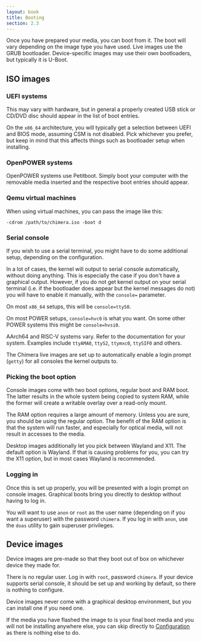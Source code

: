 ```yaml
---
layout: book
title: Booting
section: 2.3
---
```


Once you have prepared your media, you can boot from it. The boot
will vary depending on the image type you have used. Live images
use the GRUB bootloader. Device-specific images may use their own
bootloaders, but typically it is U-Boot.

## ISO images

### UEFI systems

This may vary with hardware, but in general a properly created
USB stick or CD/DVD disc should appear in the list of boot entries.

On the `x86_64` architecture, you will typically get a selection
between UEFI and BIOS mode, assuming CSM is not disabled. Pick
whichever you prefer, but keep in mind that this affects things
such as bootloader setup when installing.

### OpenPOWER systems

OpenPOWER systems use Petitboot. Simply boot your computer with
the removable media inserted and the respective boot entries should
appear.

### Qemu virtual machines

When using virtual machines, you can pass the image like this:

```
-cdrom /path/to/chimera.iso -boot d
```

### Serial console

If you wish to use a serial terminal, you might have to do some
additional setup, depending on the configuration.

In a lot of cases, the kernel will output to serial console
automatically, without doing anything. This is especially the
case if you don't have a graphical output. However, if you do
not get kernel output on your serial terminal (i.e. if the
bootloader does appear but the kernel messages do not) you
will have to enable it manually, with the `console=` parameter.

On most `x86_64` setups, this will be `console=ttyS0`.

On most POWER setups, `console=hvc0` is what you want. On some
other POWER systems this might be `console=hvsi0`.

AArch64 and RISC-V systems vary. Refer to the documentation for your
system. Examples include `ttyAMA0`, `ttyS2`, `ttymxc0`, `ttySIF0`
and others.

The Chimera live images are set up to automatically enable a
login prompt (`getty`) for all consoles the kernel outputs to.

### Picking the boot option

Console images come with two boot options, regular boot and RAM
boot. The latter results in the whole system being copied to system
RAM, while the former will create a writable overlay over a read-only
mount.

The RAM option requires a large amount of memory. Unless you are sure,
you should be using the regular option. The benefit of the RAM option
is that the system will run faster, and especially for optical media,
will not result in accesses to the media.

Desktop images additionally let you pick between Wayland and X11. The
default option is Wayland. If that is causing problems for you, you
can try the X11 option, but in most cases Wayland is recommended.

### Logging in

Once this is set up properly, you will be presented with a login
prompt on console images. Graphical boots bring you directly to
desktop without having to log in.

You will want to use `anon` or `root` as the user name (depending
on if you want a superuser) with the password `chimera`. If you
log in with `anon`, use the `doas` utility to gain superuser
privileges.

## Device images

Device images are pre-made so that they boot out of box on whichever
device they made for.

There is no regular user. Log in with `root`, password `chimera`. If
your device supports serial console, it should be set up and working
by default, so there is nothing to configure.

Device images never come with a graphical desktop environment, but
you can install one if you need one.

If the media you have flashed the image to is your final boot media
and you will not be installing anywhere else, you can skip directly
to [Configuration](/docs/configuration) as there is nothing else to
do.
